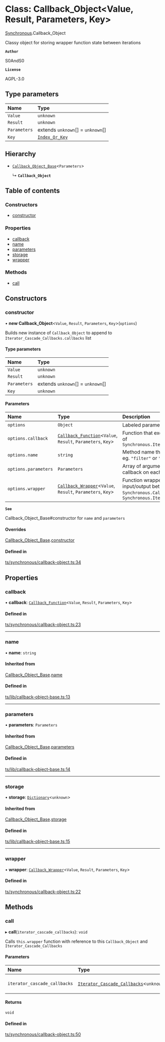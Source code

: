 # Class: Callback\_Object<Value, Result, Parameters, Key\>

[Synchronous](../modules/Synchronous.md).Callback_Object

Classy object for storing wrapper function state between iterations

**`Author`**

S0AndS0

**`License`**

AGPL-3.0

## Type parameters

| Name | Type |
| :------ | :------ |
| `Value` | `unknown` |
| `Result` | `unknown` |
| `Parameters` | extends `unknown`[] = `unknown`[] |
| `Key` | [`Index_Or_Key`](../modules/internal_.md#index_or_key) |

## Hierarchy

- [`Callback_Object_Base`](internal_.Callback_Object_Base.md)<`Parameters`\>

  ↳ **`Callback_Object`**

## Table of contents

### Constructors

- [constructor](Synchronous.Callback_Object.md#constructor)

### Properties

- [callback](Synchronous.Callback_Object.md#callback)
- [name](Synchronous.Callback_Object.md#name)
- [parameters](Synchronous.Callback_Object.md#parameters)
- [storage](Synchronous.Callback_Object.md#storage)
- [wrapper](Synchronous.Callback_Object.md#wrapper)

### Methods

- [call](Synchronous.Callback_Object.md#call)

## Constructors

### constructor

• **new Callback_Object**<`Value`, `Result`, `Parameters`, `Key`\>(`options`)

Builds new instance of `Callback_Object` to append to `Iterator_Cascade_Callbacks.callbacks` list

#### Type parameters

| Name | Type |
| :------ | :------ |
| `Value` | `unknown` |
| `Result` | `unknown` |
| `Parameters` | extends `unknown`[] = `unknown`[] |
| `Key` | `unknown` |

#### Parameters

| Name | Type | Description |
| :------ | :------ | :------ |
| `options` | `Object` | Labeled parameters |
| `options.callback` | [`Callback_Function`](../modules/internal_.md#callback_function-1)<`Value`, `Result`, `Parameters`, `Key`\> | Function that executes for each iteration of `Synchronous.Iterator_Cascade_Callbacks` |
| `options.name` | `string` | Method name that instantiated callback, eg. `"filter"` or `"map"` |
| `options.parameters` | `Parameters` | Array of arguments that are passed to callback on each iteration |
| `options.wrapper` | [`Callback_Wrapper`](../modules/internal_.md#callback_wrapper-1)<`Value`, `Result`, `Parameters`, `Key`\> | Function wrapper that handles input/output between `Synchronous.Callback_Function` and `Synchronous.Iterator_Cascade_Callbacks` |

**`See`**

Callback_Object_Base#constructor for `name` and `parameters`

#### Overrides

[Callback_Object_Base](internal_.Callback_Object_Base.md).[constructor](internal_.Callback_Object_Base.md#constructor)

#### Defined in

[ts/synchronous/callback-object.ts:34](https://github.com/javascript-utilities/iterator-cascade-callbacks/blob/63bd328/ts/synchronous/callback-object.ts#L34)

## Properties

### callback

• **callback**: [`Callback_Function`](../modules/internal_.md#callback_function-1)<`Value`, `Result`, `Parameters`, `Key`\>

#### Defined in

[ts/synchronous/callback-object.ts:23](https://github.com/javascript-utilities/iterator-cascade-callbacks/blob/63bd328/ts/synchronous/callback-object.ts#L23)

___

### name

• **name**: `string`

#### Inherited from

[Callback_Object_Base](internal_.Callback_Object_Base.md).[name](internal_.Callback_Object_Base.md#name)

#### Defined in

[ts/lib/callback-object-base.ts:13](https://github.com/javascript-utilities/iterator-cascade-callbacks/blob/63bd328/ts/lib/callback-object-base.ts#L13)

___

### parameters

• **parameters**: `Parameters`

#### Inherited from

[Callback_Object_Base](internal_.Callback_Object_Base.md).[parameters](internal_.Callback_Object_Base.md#parameters)

#### Defined in

[ts/lib/callback-object-base.ts:14](https://github.com/javascript-utilities/iterator-cascade-callbacks/blob/63bd328/ts/lib/callback-object-base.ts#L14)

___

### storage

• **storage**: [`Dictionary`](../modules/internal_.md#dictionary)<`unknown`\>

#### Inherited from

[Callback_Object_Base](internal_.Callback_Object_Base.md).[storage](internal_.Callback_Object_Base.md#storage)

#### Defined in

[ts/lib/callback-object-base.ts:15](https://github.com/javascript-utilities/iterator-cascade-callbacks/blob/63bd328/ts/lib/callback-object-base.ts#L15)

___

### wrapper

• **wrapper**: [`Callback_Wrapper`](../modules/internal_.md#callback_wrapper-1)<`Value`, `Result`, `Parameters`, `Key`\>

#### Defined in

[ts/synchronous/callback-object.ts:22](https://github.com/javascript-utilities/iterator-cascade-callbacks/blob/63bd328/ts/synchronous/callback-object.ts#L22)

## Methods

### call

▸ **call**(`iterator_cascade_callbacks`): `void`

Calls `this.wrapper` function with reference to this `Callback_Object` and `Iterator_Cascade_Callbacks`

#### Parameters

| Name | Type | Description |
| :------ | :------ | :------ |
| `iterator_cascade_callbacks` | [`Iterator_Cascade_Callbacks`](Synchronous.Iterator_Cascade_Callbacks.md)<`unknown`\> | Reference to `Iterator_Cascade_Callbacks` instance |

#### Returns

`void`

#### Defined in

[ts/synchronous/callback-object.ts:50](https://github.com/javascript-utilities/iterator-cascade-callbacks/blob/63bd328/ts/synchronous/callback-object.ts#L50)
